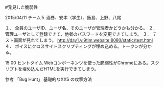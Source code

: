 #発見した脆弱性

2015/04/11
チーム５
酒巻、安本（学生）、飯島、上野、八尾

１．	全員のユーザID、ユーザ名、そのユーザが管理者かどうかも分かる。
２．	管理ユーザとして登録できて、他者のパスワードを変更できてしまう。
３．	テスト画面が見れてしまう。
http://day1.vi9tim.website:8080/static/test.html
４．	ボイスにクロスサイトスクリプティングが埋め込める。トークンが分かる。


15:00 ヒントタイム
Webコンポーネンツを使った脆弱性がChromeにある。スクリプトを埋め込んだHTMLを実行できてしまう。

参考
「Bug Hunt」 基礎的なXXS の攻撃方法 


